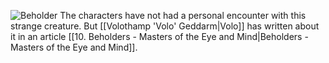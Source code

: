 ![Beholder](https://www.dndbeyond.com/avatars/thumbnails/30761/985/1000/1000/638061102430294654.png)
The characters have not had a personal encounter with this strange creature. But [[Volothamp 'Volo' Geddarm|Volo]] has written about it in an article [[10. Beholders - Masters of the Eye and Mind|Beholders - Masters of the Eye and Mind]].
